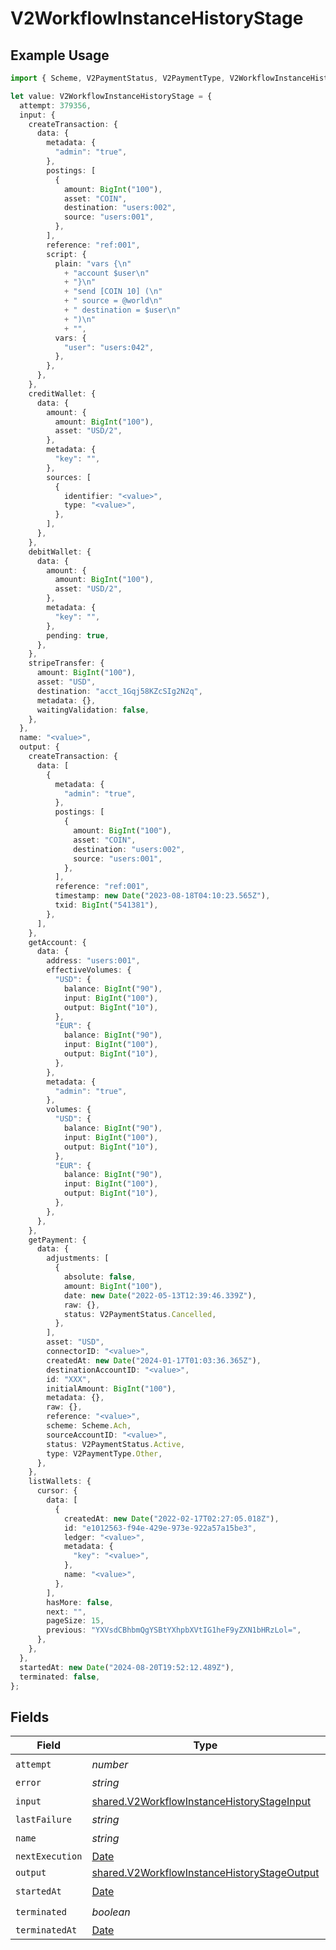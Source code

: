 # V2WorkflowInstanceHistoryStage

## Example Usage

```typescript
import { Scheme, V2PaymentStatus, V2PaymentType, V2WorkflowInstanceHistoryStage } from "@formance/formance-sdk/sdk/models/shared";

let value: V2WorkflowInstanceHistoryStage = {
  attempt: 379356,
  input: {
    createTransaction: {
      data: {
        metadata: {
          "admin": "true",
        },
        postings: [
          {
            amount: BigInt("100"),
            asset: "COIN",
            destination: "users:002",
            source: "users:001",
          },
        ],
        reference: "ref:001",
        script: {
          plain: "vars {\n"
            + "account $user\n"
            + "}\n"
            + "send [COIN 10] (\n"
            + "	source = @world\n"
            + "	destination = $user\n"
            + ")\n"
            + "",
          vars: {
            "user": "users:042",
          },
        },
      },
    },
    creditWallet: {
      data: {
        amount: {
          amount: BigInt("100"),
          asset: "USD/2",
        },
        metadata: {
          "key": "",
        },
        sources: [
          {
            identifier: "<value>",
            type: "<value>",
          },
        ],
      },
    },
    debitWallet: {
      data: {
        amount: {
          amount: BigInt("100"),
          asset: "USD/2",
        },
        metadata: {
          "key": "",
        },
        pending: true,
      },
    },
    stripeTransfer: {
      amount: BigInt("100"),
      asset: "USD",
      destination: "acct_1Gqj58KZcSIg2N2q",
      metadata: {},
      waitingValidation: false,
    },
  },
  name: "<value>",
  output: {
    createTransaction: {
      data: [
        {
          metadata: {
            "admin": "true",
          },
          postings: [
            {
              amount: BigInt("100"),
              asset: "COIN",
              destination: "users:002",
              source: "users:001",
            },
          ],
          reference: "ref:001",
          timestamp: new Date("2023-08-18T04:10:23.565Z"),
          txid: BigInt("541381"),
        },
      ],
    },
    getAccount: {
      data: {
        address: "users:001",
        effectiveVolumes: {
          "USD": {
            balance: BigInt("90"),
            input: BigInt("100"),
            output: BigInt("10"),
          },
          "EUR": {
            balance: BigInt("90"),
            input: BigInt("100"),
            output: BigInt("10"),
          },
        },
        metadata: {
          "admin": "true",
        },
        volumes: {
          "USD": {
            balance: BigInt("90"),
            input: BigInt("100"),
            output: BigInt("10"),
          },
          "EUR": {
            balance: BigInt("90"),
            input: BigInt("100"),
            output: BigInt("10"),
          },
        },
      },
    },
    getPayment: {
      data: {
        adjustments: [
          {
            absolute: false,
            amount: BigInt("100"),
            date: new Date("2022-05-13T12:39:46.339Z"),
            raw: {},
            status: V2PaymentStatus.Cancelled,
          },
        ],
        asset: "USD",
        connectorID: "<value>",
        createdAt: new Date("2024-01-17T01:03:36.365Z"),
        destinationAccountID: "<value>",
        id: "XXX",
        initialAmount: BigInt("100"),
        metadata: {},
        raw: {},
        reference: "<value>",
        scheme: Scheme.Ach,
        sourceAccountID: "<value>",
        status: V2PaymentStatus.Active,
        type: V2PaymentType.Other,
      },
    },
    listWallets: {
      cursor: {
        data: [
          {
            createdAt: new Date("2022-02-17T02:27:05.018Z"),
            id: "e1012563-f94e-429e-973e-922a57a15be3",
            ledger: "<value>",
            metadata: {
              "key": "<value>",
            },
            name: "<value>",
          },
        ],
        hasMore: false,
        next: "",
        pageSize: 15,
        previous: "YXVsdCBhbmQgYSBtYXhpbXVtIG1heF9yZXN1bHRzLol=",
      },
    },
  },
  startedAt: new Date("2024-08-20T19:52:12.489Z"),
  terminated: false,
};
```

## Fields

| Field                                                                                                             | Type                                                                                                              | Required                                                                                                          | Description                                                                                                       |
| ----------------------------------------------------------------------------------------------------------------- | ----------------------------------------------------------------------------------------------------------------- | ----------------------------------------------------------------------------------------------------------------- | ----------------------------------------------------------------------------------------------------------------- |
| `attempt`                                                                                                         | *number*                                                                                                          | :heavy_check_mark:                                                                                                | N/A                                                                                                               |
| `error`                                                                                                           | *string*                                                                                                          | :heavy_minus_sign:                                                                                                | N/A                                                                                                               |
| `input`                                                                                                           | [shared.V2WorkflowInstanceHistoryStageInput](../../../sdk/models/shared/v2workflowinstancehistorystageinput.md)   | :heavy_check_mark:                                                                                                | N/A                                                                                                               |
| `lastFailure`                                                                                                     | *string*                                                                                                          | :heavy_minus_sign:                                                                                                | N/A                                                                                                               |
| `name`                                                                                                            | *string*                                                                                                          | :heavy_check_mark:                                                                                                | N/A                                                                                                               |
| `nextExecution`                                                                                                   | [Date](https://developer.mozilla.org/en-US/docs/Web/JavaScript/Reference/Global_Objects/Date)                     | :heavy_minus_sign:                                                                                                | N/A                                                                                                               |
| `output`                                                                                                          | [shared.V2WorkflowInstanceHistoryStageOutput](../../../sdk/models/shared/v2workflowinstancehistorystageoutput.md) | :heavy_minus_sign:                                                                                                | N/A                                                                                                               |
| `startedAt`                                                                                                       | [Date](https://developer.mozilla.org/en-US/docs/Web/JavaScript/Reference/Global_Objects/Date)                     | :heavy_check_mark:                                                                                                | N/A                                                                                                               |
| `terminated`                                                                                                      | *boolean*                                                                                                         | :heavy_check_mark:                                                                                                | N/A                                                                                                               |
| `terminatedAt`                                                                                                    | [Date](https://developer.mozilla.org/en-US/docs/Web/JavaScript/Reference/Global_Objects/Date)                     | :heavy_minus_sign:                                                                                                | N/A                                                                                                               |